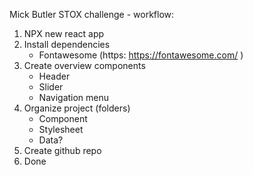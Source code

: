 Mick Butler STOX challenge - workflow:

1. NPX new react app
2. Install dependencies
   - Fontawesome (https: https://fontawesome.com/ )
3. Create overview components
   - Header
   - Slider
   - Navigation menu
4. Organize project (folders)
   - Component
   - Stylesheet
   - Data?
5. Create github repo
6. Done
